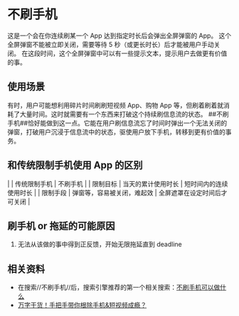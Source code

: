 # 不刷手机

这是一个会在你连续刷某一个 App 达到指定时长后会弹出全屏弹窗的 App。
这个全屏弹窗不能被立即关闭，需要等待 5 秒（或更长时长）后才能被用户手动关闭。
在这段时间，这个全屏弹窗中可以有一些提示文本，提示用户去做更有价值的事。

## 使用场景

有时，用户可能想利用碎片时间刷刷短视频 App、购物 App 等，但刷着刷着就消耗了大量时间。这时就需要有一个东西来打破这个持续刷信息流的状态。
##不刷手机##恰好能做到这一点。它能在用户刷信息流忘了时间时弹出一个无法关闭的弹窗，打破用户沉浸于信息流中的状态，驱使用户放下手机，转移到更有价值的事务。

## 和传统限制手机使用 App 的区别

|         | 传统限制手机 | 不刷手机 |
| 限制目标 | 当天的累计使用时长 | 短时间内的连续使用时长 |
| 限制手段 | 弹窗等，容易被关闭，难起效 | 全屏遮罩在设定时间后才可关闭 |

## 刷手机 or 拖延的可能原因

1. 无法从该做的事中得到正反馈，开始无限拖延直到 deadline

## 相关资料

- 在搜索//不刷手机//后，搜索引擎推荐的第一个相关搜索：[不刷手机可以做什么](https://www.bing.com/search?q=%E4%B8%8D%E5%88%B7%E6%89%8B%E6%9C%BA%E5%8F%AF%E4%BB%A5%E5%81%9A%E4%BB%80%E4%B9%88)
- [万字干货！手把手带你根除手机&短视频成瘾？](https://sspai.com/post/86260)
